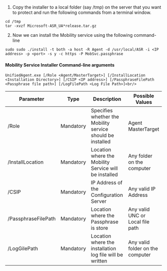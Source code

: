 1. Copy the installer to a local folder (say /tmp) on the server that you want to protect and run the following commands from a terminal window.
  ```
  cd /tmp
  tar -xvzf Microsoft-ASR_UA*release.tar.gz
  ```
2. Now we can install the Mobility service using the following command-line

  ```
  sudo sudo ./install -t both -a host -R Agent -d /usr/local/ASR -i <IP address> -p <port> -s y -c https -P MobSvc.passphrase
  ```

#### Mobility Service Installer Command-line arguments
```
UnifiedAgent.exe [/Role <Agent/MasterTarget>] [/InstallLocation <Installation Directory>] [/CSIP <IP address>] [/PassphraseFilePath <Passphrase file path>] [/LogFilePath <Log File Path>]<br/>
```

  | Parameter | Type | Description | Possible Values |
  |-|-|-|-|
  | /Role | Mandatory | Specifies whether the Mobility service should be installed|  Agent</br>MasterTarget|
  | /InstallLocation | Mandatory | Location where the Mobility Service will be installed | Any folder on the computer|
  | /CSIP | Mandatory | IP Address of the Configuration Server| Any valid IP Address |
  | /PassphraseFilePath | Mandatory | Location where the Passphrase is store | Any valid UNC or Local file path|
  | /LogGilePath | Mandatory | Location where the installation log file will be written | Any valid folder on the computer|
